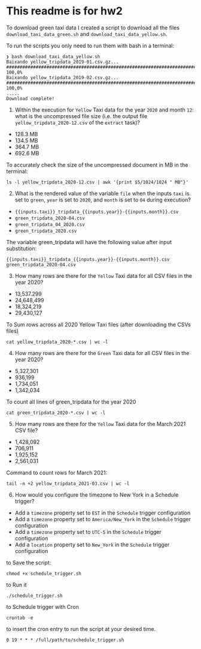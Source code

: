 # This readme is for hw2

To download green taxi data I created a script to download all the files `download_taxi_data_green.sh` and `download_taxi_data_yellow.sh`.

To run the scripts you only need to run them with bash in a terminal:

```shell
❯ bash download_taxi_data_yellow.sh
Baixando yellow_tripdata_2019-01.csv.gz...
################################################################################################################################################################################### 100,0%
Baixando yellow_tripdata_2019-02.csv.gz...
################################################################################################################################################################################### 100,0%
.....
Download complete!
```

1) Within the execution for `Yellow` Taxi data for the year `2020` and month `12`: what is the uncompressed file size (i.e. the output file `yellow_tripdata_2020-12.csv` of the `extract` task)?
- 128.3 MB
- 134.5 MB
- 364.7 MB
- 692.6 MB

To accurately check the size of the uncompressed document in MB in the terminal:

```shell
ls -l yellow_tripdata_2020-12.csv | awk '{print $5/1024/1024 " MB"}'
```

2) What is the rendered value of the variable `file` when the inputs `taxi` is set to `green`, `year` is set to `2020`, and `month` is set to `04` during execution?
- `{{inputs.taxi}}_tripdata_{{inputs.year}}-{{inputs.month}}.csv` 
- `green_tripdata_2020-04.csv`
- `green_tripdata_04_2020.csv`
- `green_tripdata_2020.csv`

The variable green_tripdata will have the following value after input substitution:

```shell
{{inputs.taxi}}_tripdata_{{inputs.year}}-{{inputs.month}}.csv
green_tripdata_2020-04.csv
```

3) How many rows are there for the `Yellow` Taxi data for all CSV files in the year 2020?
- 13,537.299
- 24,648,499
- 18,324,219
- 29,430,127

To Sum rows across all 2020 Yellow Taxi files (after downloading the CSVs files)
```shell
cat yellow_tripdata_2020-*.csv | wc -l
```

4) How many rows are there for the `Green` Taxi data for all CSV files in the year 2020?
- 5,327,301
- 936,199
- 1,734,051
- 1,342,034

To count all lines of green_tripdata for the year 2020
```shell
cat green_tripdata_2020-*.csv | wc -l  
```

5) How many rows are there for the `Yellow` Taxi data for the March 2021 CSV file?
- 1,428,092
- 706,911
- 1,925,152
- 2,561,031

Command to count rows for March 2021:

```shell
tail -n +2 yellow_tripdata_2021-03.csv | wc -l
```

6) How would you configure the timezone to New York in a Schedule trigger?
- Add a `timezone` property set to `EST` in the `Schedule` trigger configuration  
- Add a `timezone` property set to `America/New_York` in the `Schedule` trigger configuration
- Add a `timezone` property set to `UTC-5` in the `Schedule` trigger configuration
- Add a `location` property set to `New_York` in the `Schedule` trigger configuration

to Save the script:

```shell
chmod +x schedule_trigger.sh
```
to Run it
```shell
./schedule_trigger.sh
```

to Schedule trigger with Cron
```shell
crontab -e
```
to insert the cron entry to run the script at your desired time.
```shell
0 19 * * * /full/path/to/schedule_trigger.sh
```
